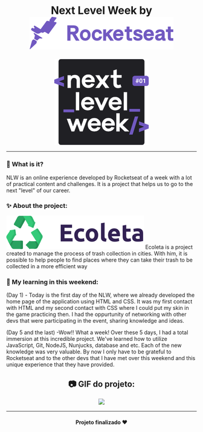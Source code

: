 <h1 align="center">
    Next Level Week by <img src="public/assets/rocketseat.svg">
    </h1>
  
  <p align="center">
  <img width="250" src="public/assets/logo-nlw.svg">
</p>

_________

### 🤔 What is it? 
NLW is an online experience developed by Rocketseat of a week
with a lot of practical content and challenges.
It is a project that helps us to go to the next "level" of our career.
  
### ✨ About the project:
<img src="public/assets/logo.svg">
Ecoleta is a project created to manage the process of trash collection in cities. 
With him, it is possible to help people to find places where they can take their 
trash to be collected in a more efficient way
  
### 👀 My learning in this weekend:
(Day 1) - Today is the first day of the NLW, where we already developed the home page of the application using HTML and CSS. It was my first contact with HTML and my second contact with CSS where I could put my skin in the game practicing then. I had the oppurtunity of
networking with other devs that were participating in the event, sharing knowledge and ideas.

(Day 5 and the last) -Wow!! What a week! Over these 5 days, I had a total immersion at this incredible project.
We've learned how to utilize JavaScript, Git, NodeJS, Nunjucks, database and etc. Each
of the new knowledge was very valuable. By now I only have to be grateful to Rocketseat and to the other devs that I have met over this weekend and this unique experience that
they have provided.
 
<h2 align="center"> 📷 GIF do projeto: </h2>
<p align="center">
<img width="600" src="public/img/1.gif">
</p>

_________
<h4 align="center"> Projeto finalizado ❤ </h4>

